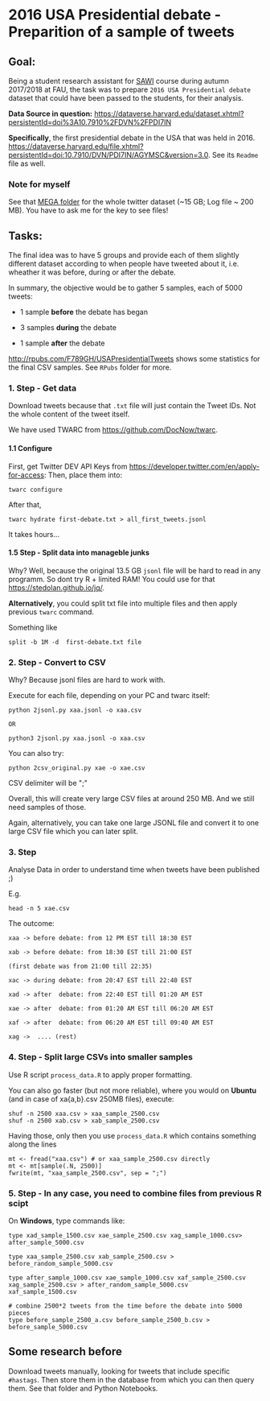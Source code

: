 # 2016 USA Presidential debate - Preparition of a sample of tweets

## Goal:

Being a student research assistant for [SAWI](http://www.wi2.fau.de/teaching/master/master-courses/sawi/) course during autumn 2017/2018 at FAU, the task was to prepare `2016 USA Presidential debate` dataset that could have been passed to the students, for their analysis.

**Data Source in question:** <https://dataverse.harvard.edu/dataset.xhtml?persistentId=doi%3A10.7910%2FDVN%2FPDI7IN>

**Specifically**, the first presidential debate in the USA that was held in 2016.
<https://dataverse.harvard.edu/file.xhtml?persistentId=doi:10.7910/DVN/PDI7IN/AGYMSC&version=3.0>. See its `Readme` file as well.

### Note for myself 
See that [MEGA folder](https://mega.nz/#F!qxNThASR) for the whole twitter dataset (~15 GB; Log file ~ 200 MB). You have to ask me for the key to see files!

## Tasks:

The final idea was to have 5 groups and provide each of them slightly different dataset according to when people have tweeted about it, i.e. wheather it was before, during or after the debate. 

In summary, the objective would be to gather 5 samples, each of 5000 tweets:

- 1 sample **before** the debate has began

- 3 samples **during** the debate

- 1 sample **after** the debate

<http://rpubs.com/F789GH/USAPresidentialTweets> shows some statistics for the final CSV samples. See `RPubs` folder for more.

### 1. Step - Get data

Download tweets because that `.txt` file will just contain the Tweet IDs. Not the whole content of the tweet itself. 

We have used TWARC from <https://github.com/DocNow/twarc>. 

#### 1.1 Configure

First, get Twitter DEV API Keys from <https://developer.twitter.com/en/apply-for-access>:
Then, place them into:
```
twarc configure
```

After that, 
```
twarc hydrate first-debate.txt > all_first_tweets.jsonl
```

It takes hours...

#### 1.5 Step - Split data into manageble junks

Why? Well, because the original 13.5 GB `jsonl` file will be hard to read in any programm. So dont try R + limited RAM!
You could use for that <https://stedolan.github.io/jq/>. 

**Alternatively**, you could split txt file into multiple files and then apply previous `twarc` command.

Something like

```
split -b 1M -d  first-debate.txt file 
```

### 2. Step - Convert to CSV

Why? Because jsonl files are hard to work with. 

Execute for each file, depending on your PC and twarc itself:

```
python 2jsonl.py xaa.jsonl -o xaa.csv

OR

python3 2jsonl.py xaa.jsonl -o xaa.csv
```

You can also try:

```
python 2csv_original.py xae -o xae.csv
```

CSV delimiter will be ";"

Overall, this will create very large CSV files at around 250 MB. And we still need samples of those.

Again, alternatively, you can take one large JSONL file and convert it to one large CSV file which you can later split.

### 3. Step

Analyse Data in order to understand time when tweets have been published ;)

E.g. 

```
head -n 5 xae.csv
```

The outcome:
```
xaa -> before debate: from 12 PM EST till 18:30 EST

xab -> before debate: from 18:30 EST till 21:00 EST 

(first debate was from 21:00 till 22:35)

xac -> during debate: from 20:47 EST till 22:40 EST

xad -> after  debate: from 22:40 EST till 01:20 AM EST

xae -> after  debate: from 01:20 AM EST till 06:20 AM EST

xaf -> after  debate: from 06:20 AM EST till 09:40 AM EST

xag ->  .... (rest)
```
### 4. Step - Split large CSVs into smaller samples

Use R script `process_data.R` to apply proper formatting.

You can also go faster (but not more reliable), where you would on **Ubuntu** (and in case of xa{a,b}.csv 250MB files), execute:

```
shuf -n 2500 xaa.csv > xaa_sample_2500.csv
shuf -n 2500 xab.csv > xab_sample_2500.csv
```

Having those, only then you use `process_data.R` which contains something along the lines

```
mt <- fread("xaa.csv") # or xaa_sample_2500.csv directly
mt <- mt[sample(.N, 2500)]
fwrite(mt, "xaa_sample_2500.csv", sep = ";")
```

### 5. Step - In any case, you need to combine files from previous R scipt

On **Windows**, type commands like:

```
type xad_sample_1500.csv xae_sample_2500.csv xag_sample_1000.csv> after_sample_5000.csv

type xaa_sample_2500.csv xab_sample_2500.csv > before_random_sample_5000.csv

type after_sample_1000.csv xae_sample_1000.csv xaf_sample_2500.csv xag_sample_2500.csv > after_random_sample_5000.csv
xaf_sample_1500.csv 

# combine 2500*2 tweets from the time before the debate into 5000 pieces
type before_sample_2500_a.csv before_sample_2500_b.csv > before_sample_5000.csv
```

## Some research before

Download tweets manually, looking for tweets that include specific `#hastags`. Then store them in the database from which you can then query them. See that folder and Python Notebooks.




